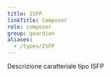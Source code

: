```yaml
---
title: ISFP
linkTitle: Composer
role: composer
group: guardian
aliases:
  - /types/ISFP
---
```

Descrizione caratteriale tipo ISFP